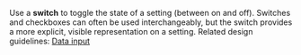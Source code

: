 Use a **switch** to toggle the state of a setting (between on and off). Switches and checkboxes can often be used interchangeably, but the switch provides a more explicit, visible representation on a setting. Related design guidelines: [Data input](design-guidelines/usage-and-behavior/data-input)
